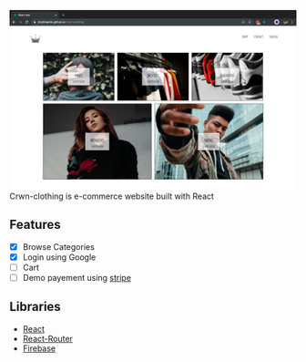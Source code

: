 ![crwn-home](/screenshots/crwn-0.png)
Crwn-clothing is e-commerce website built with React

## Features

- [x] Browse Categories
- [x] Login using Google
- [ ] Cart
- [ ] Demo payement using [stripe](https://stripe.com)

## Libraries 

* [React](https://reactjs.org/)
* [React-Router](https://reacttraining.com/react-router/web/guides/quick-start)
* [Firebase](https://firebase.google.com/)

